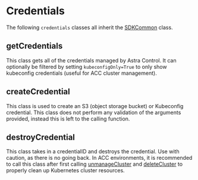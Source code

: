 # Credentials

The following `credentials` classes all inherit the [SDKCommon](../common/README.md#SDKCommon) class.

## getCredentials

This class gets all of the credentials managed by Astra Control.  It can optionally be filtered by setting `kubeconfigOnly=True` to only show kubeconfig credentials (useful for ACC cluster management).

## createCredential

This class is used to create an S3 (object storage bucket) or Kubeconfig credential.  This class does not perform any validation of the arguments provided, instead this is left to the calling function.

## destroyCredential

This class takes in a credentialID and destroys the credential.  Use with caution, as there is no going back.  In ACC environments, it is recommended to call this class after first calling [unmanageCluster](../cloudClusterClasses/README.md#unmanageCluster) and [deleteCluster](../cloudClusterClasses/README.md#deleteCluster) to properly clean up Kubernetes cluster resources.
